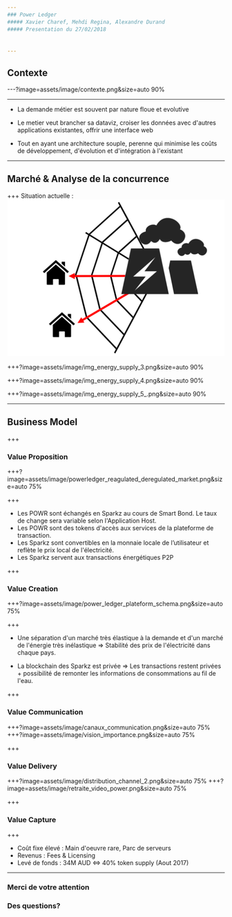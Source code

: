 ```yaml
---
### Power Ledger
##### Xavier Charef, Mehdi Regina, Alexandre Durand
##### Presentation du 27/02/2018


---
```

## Contexte

---?image=assets/image/contexte.png&size=auto 90%

---
- La demande métier est souvent par nature floue et evolutive

- Le metier veut brancher sa dataviz, croiser les données avec d'autres applications existantes, offrir une interface web
- Tout en ayant une architecture souple, perenne qui minimise les coûts de développement, d'évolution et d'intégration à l'existant

---
## Marché & Analyse de la concurrence


+++
Situation actuelle :  
![Situation_actu](assets/image/img_energy_supply_2.png)


+++?image=assets/image/img_energy_supply_3.png&size=auto 90%

+++?image=assets/image/img_energy_supply_4.png&size=auto 90%

+++?image=assets/image/img_energy_supply_5_.png&size=auto 90%

---


## Business Model

+++
### Value Proposition
+++?image=assets/image/powerledger_reagulated_deregulated_market.png&size=auto 75%

+++
 - Les POWR sont échangés en Sparkz au cours de Smart Bond. Le taux de change sera variable selon l'Application Host.
 - Les POWR sont des tokens d'accès aux services de la plateforme de transaction.
 - Les Sparkz sont convertibles en la monnaie locale de l’utilisateur et reflète le prix local de l'électricité.
 - Les Sparkz servent aux transactions énergétiques P2P
 
+++
### Value Creation
+++?image=assets/image/power_ledger_plateform_schema.png&size=auto 75%

+++
 - Une séparation d'un marché très élastique à la demande et d'un marché de l'énergie très inélastique => Stabilité des prix de l'électricité dans chaque pays.
 
 - La blockchain des Sparkz est privée => Les transactions restent privées + possibilité de remonter les informations de consommations au fil de l'eau.
 
+++
### Value Communication
+++?image=assets/image/canaux_communication.png&size=auto 75%
+++?image=assets/image/vision_importance.png&size=auto 75%

+++
### Value Delivery
+++?image=assets/image/distribution_channel_2.png&size=auto 75%
+++?image=assets/image/retraite_video_power.png&size=auto 75%


+++
### Value Capture
+++
- Coût fixe élevé : Main d'oeuvre rare, Parc de serveurs
- Revenus : Fees & Licensing 
- Levé de fonds : 34M AUD <=> 40% token supply (Aout 2017)

---

### Merci de votre attention

### Des questions?
